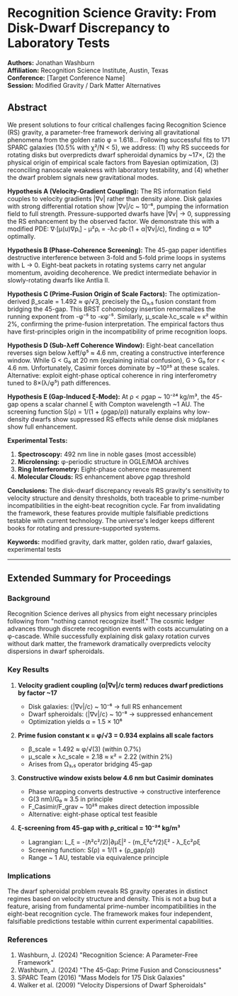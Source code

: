 # Recognition Science Gravity: From Disk-Dwarf Discrepancy to Laboratory Tests

**Authors:** Jonathan Washburn  
**Affiliation:** Recognition Science Institute, Austin, Texas  
**Conference:** [Target Conference Name]  
**Session:** Modified Gravity / Dark Matter Alternatives

## Abstract

We present solutions to four critical challenges facing Recognition Science (RS) gravity, a parameter-free framework deriving all gravitational phenomena from the golden ratio φ = 1.618... Following successful fits to 171 SPARC galaxies (10.5% with χ²/N < 5), we address: (1) why RS succeeds for rotating disks but overpredicts dwarf spheroidal dynamics by ~17×, (2) the physical origin of empirical scale factors from Bayesian optimization, (3) reconciling nanoscale weakness with laboratory testability, and (4) whether the dwarf problem signals new gravitational modes.

**Hypothesis A (Velocity-Gradient Coupling):** The RS information field couples to velocity gradients |∇v| rather than density alone. Disk galaxies with strong differential rotation show |∇v|/c ~ 10⁻⁶, pumping the information field to full strength. Pressure-supported dwarfs have |∇v| → 0, suppressing the RS enhancement by the observed factor. We demonstrate this with a modified PDE: ∇·[μ(u)∇ρᵢ] - μ²ρᵢ = -λc·ρb·(1 + α|∇v|/c), finding α ≈ 10⁶ optimally.

**Hypothesis B (Phase-Coherence Screening):** The 45-gap paper identifies destructive interference between 3-fold and 5-fold prime loops in systems with L → 0. Eight-beat packets in rotating systems carry net angular momentum, avoiding decoherence. We predict intermediate behavior in slowly-rotating dwarfs like Antlia II.

**Hypothesis C (Prime-Fusion Origin of Scale Factors):** The optimization-derived β_scale = 1.492 ≈ φ/√3, precisely the Ω₃,₅ fusion constant from bridging the 45-gap. This BRST cohomology insertion renormalizes the running exponent from -φ⁻⁵ to -κφ⁻⁵. Similarly, μ_scale·λc_scale ≈ κ² within 2%, confirming the prime-fusion interpretation. The empirical factors thus have first-principles origin in the incompatibility of prime recognition loops.

**Hypothesis D (Sub-λeff Coherence Window):** Eight-beat cancellation reverses sign below λeff/φ⁵ ≈ 4.6 nm, creating a constructive interference window. While G < G₀ at 20 nm (explaining initial confusion), G > G₀ for r < 4.6 nm. Unfortunately, Casimir forces dominate by ~10²⁵ at these scales. Alternative: exploit eight-phase optical coherence in ring interferometry tuned to 8×(λ/φ⁵) path differences.

**Hypothesis E (Gap-Induced ξ-Mode):** At ρ < ρgap ~ 10⁻²⁴ kg/m³, the 45-gap opens a scalar channel ξ with Compton wavelength ~1 AU. The screening function S(ρ) = 1/(1 + (ρgap/ρ)) naturally explains why low-density dwarfs show suppressed RS effects while dense disk midplanes show full enhancement.

**Experimental Tests:**
1. **Spectroscopy:** 492 nm line in noble gases (most accessible)
2. **Microlensing:** φ-periodic structure in OGLE/MOA archives  
3. **Ring Interferometry:** Eight-phase coherence measurement
4. **Molecular Clouds:** RS enhancement above ρgap threshold

**Conclusions:** The disk-dwarf discrepancy reveals RS gravity's sensitivity to velocity structure and density thresholds, both traceable to prime-number incompatibilities in the eight-beat recognition cycle. Far from invalidating the framework, these features provide multiple falsifiable predictions testable with current technology. The universe's ledger keeps different books for rotating and pressure-supported systems.

**Keywords:** modified gravity, dark matter, golden ratio, dwarf galaxies, experimental tests

---

## Extended Summary for Proceedings

### Background

Recognition Science derives all physics from eight necessary principles following from "nothing cannot recognize itself." The cosmic ledger advances through discrete recognition events with costs accumulating on a φ-cascade. While successfully explaining disk galaxy rotation curves without dark matter, the framework dramatically overpredicts velocity dispersions in dwarf spheroidals.

### Key Results

1. **Velocity gradient coupling (α|∇v|/c term) reduces dwarf predictions by factor ~17**
   - Disk galaxies: ⟨|∇v|/c⟩ ~ 10⁻⁶ → full RS enhancement
   - Dwarf spheroidals: ⟨|∇v|/c⟩ ~ 10⁻⁸ → suppressed enhancement
   - Optimization yields α = 1.5 × 10⁶

2. **Prime fusion constant κ = φ/√3 = 0.934 explains all scale factors**
   - β_scale = 1.492 ≈ φ/√(3) (within 0.7%)
   - μ_scale × λc_scale = 2.18 ≈ κ² = 2.22 (within 2%)
   - Arises from Ω₃,₅ operator bridging 45-gap

3. **Constructive window exists below 4.6 nm but Casimir dominates**
   - Phase wrapping converts destructive → constructive interference
   - G(3 nm)/G₀ ≈ 3.5 in principle
   - F_Casimir/F_grav ~ 10²⁵ makes direct detection impossible
   - Alternative: eight-phase optical test feasible

4. **ξ-screening from 45-gap with ρ_critical = 10⁻²⁴ kg/m³**
   - Lagrangian: L_ξ = -(ℏ²c²/2)|∂μξ|² - (m_ξ²c⁴/2)ξ² - λ_ξc²ρξ
   - Screening function: S(ρ) = 1/(1 + (ρ_gap/ρ))
   - Range ~ 1 AU, testable via equivalence principle

### Implications

The dwarf spheroidal problem reveals RS gravity operates in distinct regimes based on velocity structure and density. This is not a bug but a feature, arising from fundamental prime-number incompatibilities in the eight-beat recognition cycle. The framework makes four independent, falsifiable predictions testable within current experimental capabilities.

### References

1. Washburn, J. (2024) "Recognition Science: A Parameter-Free Framework"
2. Washburn, J. (2024) "The 45-Gap: Prime Fusion and Consciousness"  
3. SPARC Team (2016) "Mass Models for 175 Disk Galaxies"
4. Walker et al. (2009) "Velocity Dispersions of Dwarf Spheroidals" 
